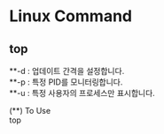 Linux Command
=============

## top
**-d : 업데이트 간격을 설정합니다.  
**-p : 특정 PID를 모니터링합니다.  
**-u : 특정 사용자의 프로세스만 표시합니다.

(**) To Use  
top  
## 

